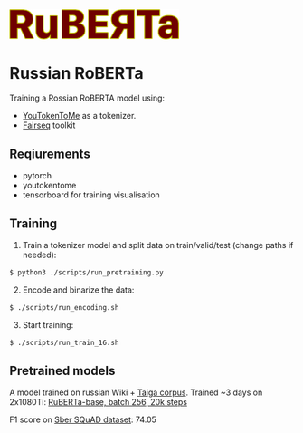 <img src="https://github.com/vlarine/ruberta/blob/master/img/ruberta.png" width="300px" />

# Russian RoBERTa

Training a Rossian RoBERTA model using:
* [YouTokenToMe](https://github.com/VKCOM/YouTokenToMe) as a tokenizer.
* [Fairseq](https://github.com/pytorch/fairseq) toolkit

## Reqiurements

* pytorch
* youtokentome
* tensorboard for training visualisation

## Training

1. Train a tokenizer model and split data on train/valid/test (change paths if needed):

```bash
$ python3 ./scripts/run_pretraining.py
```

2. Encode and binarize the data:

```bash
$ ./scripts/run_encoding.sh
```

3. Start training:

```bash
$ ./scripts/run_train_16.sh
```

## Pretrained models

A model trained on russian Wiki + [Taiga corpus](https://tatianashavrina.github.io/taiga_site/). Trained ~3 days on 2x1080Ti:
[RuBERTa-base, batch 256, 20k steps](https://drive.google.com/open?id=1MC-5Qy-qWq1mHMiF1D7GIsUwYLuLanmy)

F1 score on [Sber SQuAD dataset](https://github.com/vlarine/transformers-ru): 74.05


